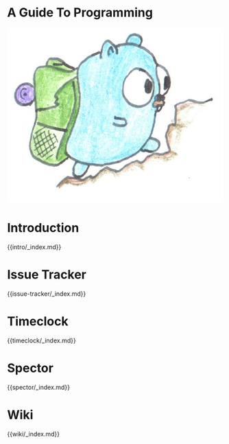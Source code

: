 # A Guide To Programming

![](assets/hiking.png)

# Introduction

{{intro/_index.md}}

# Issue Tracker

{{issue-tracker/_index.md}}

# Timeclock

{{timeclock/_index.md}}

# Spector

{{spector/_index.md}}

# Wiki

{{wiki/_index.md}}
